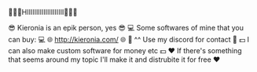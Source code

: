 👋👋👋HIIIIIIIIIIIIIIIIIIII👋👋👋

😎 Kieronia is an epik person, yes 😎
💻 Some softwares of mine that you can buy: 💻
🌐 http://kieronia.com/ 🌐
📝 ^^ Use my discord for contact 📝
💵 I can also make custom software for money etc 💵 
❤️️ If there's something that seems around my topic I'll make it and distrubite it for free ❤️️
